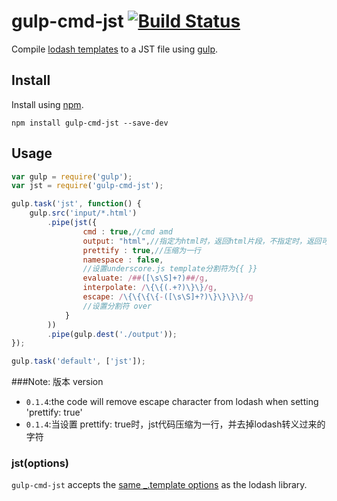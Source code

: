 gulp-cmd-jst [![Build Status](https://travis-ci.org/brucecham/gulp-cmd-jst.svg?branch=master)](https://travis-ci.org/brucecham/gulp-cmd-jst)
========

Compile [lodash templates](http://lodash.com/docs#template) to a JST file using [gulp](https://github.com/wearefractal/gulp).

Install
-------

Install using [npm](https://npmjs.org/package/gulp-cmd-jst).

```
npm install gulp-cmd-jst --save-dev
```

Usage
-----

```js
var gulp = require('gulp');
var jst = require('gulp-cmd-jst');

gulp.task('jst', function() {
    gulp.src('input/*.html')
        .pipe(jst({
                cmd : true,//cmd amd
                output: "html",//指定为html时，返回html片段，不指定时，返回可执行函数
                prettify : true,//压缩为一行
                namespace : false,
                //设置underscore.js template分割符为{{ }}
                evaluate: /##([\s\S]+?)##/g,
                interpolate: /\{\{(.+?)\}\}/g,
                escape: /\{\{\{\{-([\s\S]+?)\}\}\}\}/g
                //设置分割符 over
            }
        ))
        .pipe(gulp.dest('./output'));
});

gulp.task('default', ['jst']);
```

###Note: 版本 version
* `0.1.4`:the code will remove escape character from lodash when setting 'prettify: true'
* `0.1.4`:当设置 prettify: true时，jst代码压缩为一行，并去掉lodash转义过来的字符

### jst(options)

`gulp-cmd-jst` accepts the [same _.template options](http://lodash.com/docs#template) as the lodash library.
